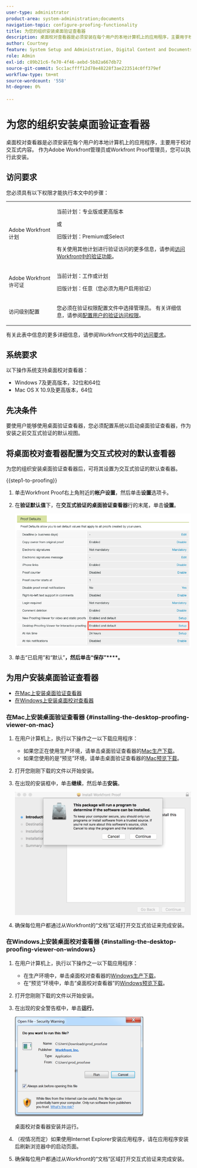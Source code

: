 ```yaml
---
user-type: administrator
product-area: system-administration;documents
navigation-topic: configure-proofing-functionality
title: 为您的组织安装桌面验证查看器
description: 桌面校对查看器是必须安装在每个用户的本地计算机上的应用程序，主要用于校对交互式内容。 作为Adobe Workfront管理员或Workfront Proof管理员，您可以执行此安装。
author: Courtney
feature: System Setup and Administration, Digital Content and Documents
role: Admin
exl-id: c89b21c6-fe70-4f46-aebd-5b82a667db72
source-git-commit: 5cc1acffff12d78e48228f3ae223514c0ff379ef
workflow-type: tm+mt
source-wordcount: '558'
ht-degree: 0%

---
```


# 为您的组织安装桌面验证查看器

<!--Audited: 05/2024-->

桌面校对查看器是必须安装在每个用户的本地计算机上的应用程序，主要用于校对交互式内容。 作为Adobe Workfront管理员或Workfront Proof管理员，您可以执行此安装。

## 访问要求

您必须具有以下权限才能执行本文中的步骤：

<table style="table-layout:auto">
 <col> 
 <col> 
 <tbody> 
  <tr> 
   <td role="rowheader">Adobe Workfront计划</td> 
   <td> <p>当前计划：专业版或更高版本</p> <p>或</p> <p>旧版计划：Premium或Select</p> <p>有关使用其他计划进行验证访问的更多信息，请参阅<a href="../../../administration-and-setup/manage-workfront/configure-proofing/access-to-proofing-functionality.md" class="MCXref xref">访问Workfront中的验证功能</a>。</p> </td> 
  </tr> 
  <tr> 
   <td role="rowheader">Adobe Workfront许可证</td> 
   <td> <p>当前计划：工作或计划</p> <p>旧版计划：任意（您必须为用户启用验证）</p> </td> 
  </tr> 
  <tr> 
   <td role="rowheader">访问级别配置</td> 
   <td> <p>您必须在验证权限配置文件中选择管理员。 有关详细信息，请参阅<a href="../../../administration-and-setup/manage-workfront/configure-proofing/configure-a-users-proofing-access.md" class="MCXref xref">配置用户的验证访问权限</a>。</p> </td> 
  </tr> 
 </tbody> 
</table>

有关此表中信息的更多详细信息，请参阅Workfront文档中的[访问要求](/help/quicksilver/administration-and-setup/add-users/access-levels-and-object-permissions/access-level-requirements-in-documentation.md)。

## 系统要求

以下操作系统支持桌面校对查看器：

* Windows 7及更高版本，32位和64位
* Mac OS X 10.9及更高版本，64位

## 先决条件

要使用户能够使用桌面验证查看器，您必须配置系统以启动桌面验证查看器，作为安装之前交互式验证的默认视图。

## 将桌面校对查看器配置为交互式校对的默认查看器

为您的组织安装桌面验证查看器后，可将其设置为交互式验证的默认查看器。

{{step1-to-proofing}}

1. 单击Workfront Proof右上角附近的&#x200B;**帐户设置**，然后单击&#x200B;**设置**&#x200B;选项卡。

1. 在&#x200B;**验证默认值**&#x200B;下，在&#x200B;**交互式验证的桌面验证查看器**&#x200B;行的末尾，单击&#x200B;**设置**。

   ![校对默认值](assets/proof-defaults.png)

1. 单击“已启用”和“默认”**，然后单击“保存”****。**

## 为用户安装桌面验证查看器

* [在Mac上安装桌面验证查看器](#installing-the-desktop-proofing-viewer-on-mac)
* [在Windows上安装桌面校对查看器](#installing-the-desktop-proofing-viewer-on-windows)

### 在Mac上安装桌面验证查看器 {#installing-the-desktop-proofing-viewer-on-mac}

1. 在用户计算机上，执行以下操作之一以下载应用程序：

   * 如果您正在使用生产环境，请单击桌面验证查看器的[Mac生产下载](https://assets.proofhq.com/nativeviewer/desktop_viewer/Workfront+Proof-2.1.19.pkg)。
   * 如果您使用的是“预览”环境，请单击桌面验证查看器的[Mac预览下载](https://assets.preview.proofhq.com/nativeviewer/desktop_viewer/Workfront+Proof+Preview-2.1.19.pkg)。

1. 打开您刚刚下载的文件以开始安装。
1. 在出现的安装框中，单击&#x200B;**继续**，然后单击&#x200B;**安装**。

   ![安装框](assets/install-wf-proof-box.png)

1. 确保每位用户都通过从Workfront的“文档”区域打开交互式验证来完成安装。

### 在Windows上安装桌面校对查看器 {#installing-the-desktop-proofing-viewer-on-windows}

1. 在用户计算机上，执行以下操作之一以下载应用程序：

   * 在生产环境中，单击桌面校对查看器的[Windows生产下载](https://assets.proofhq.com/nativeviewer/desktop_viewer/Workfront+Proof+Setup+2.1.19.exe)。
   * 在“预览”环境中，单击“桌面校对查看器”的[Windows预览下载](https://assets.preview.proofhq.com/nativeviewer/desktop_viewer/Workfront+Proof+Preview+Setup+2.1.19.exe)。

1. 打开您刚刚下载的文件以开始安装。
1. 在出现的安全警告框中，单击&#x200B;**运行**。

   ![Screen_Shot_2018-05-02_at_10.56.55_AM.png](assets/screen-shot-2018-05-02-at-10.56.55-am-350x271.png)

   桌面校对查看器安装并运行。

1. （视情况而定）如果使用Internet Explorer安装应用程序，请在应用程序安装后刷新浏览器中的启动页面。
1. 确保每位用户都通过从Workfront的“文档”区域打开交互式验证来完成安装。
